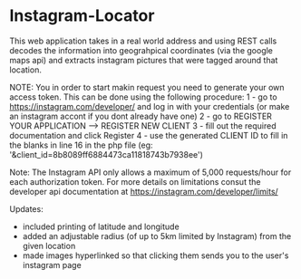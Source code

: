 # Instagram-Locator
This web application takes in a real world address and using REST calls decodes the information into geograhpical coordinates (via the google maps api) and extracts instagram pictures that were tagged around that location.

NOTE:
You in order to start makin request you need to generate your own access token. This can be done using the following procedure:
1 - go to https://instagram.com/developer/ and log in with your credentials (or make an instagram accont if you dont already have one)
2 - go to REGISTER YOUR APPLICATION --> REGISTER NEW CLIENT
3 - fill out the required documentation and click Register
4 - use the generated CLIENT ID to fill in the blanks in line 16 in the php file (eg: '&client_id=8b8089ff6884473ca11818743b7938ee')


Note: The Instagram API only allows a maximum of 5,000 requests/hour for each authorization token. For more details on limitations consut the developer api documentation at https://instagram.com/developer/limits/

Updates: 
- included printing of latitude and longitude
- added an adjustable radius (of up to 5km limited by Instagram) from the given location
- made images hyperlinked so that clicking them sends you to the user's instagram page
